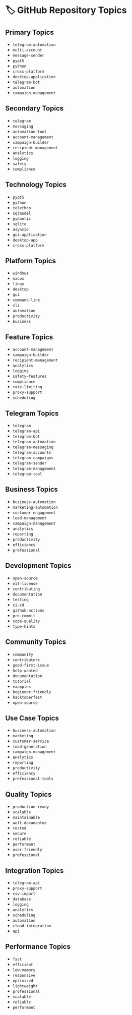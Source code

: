 # 🏷️ GitHub Repository Topics

## Primary Topics
- `telegram-automation`
- `multi-account`
- `message-sender`
- `pyqt5`
- `python`
- `cross-platform`
- `desktop-application`
- `telegram-bot`
- `automation`
- `campaign-management`

## Secondary Topics
- `telegram`
- `messaging`
- `automation-tool`
- `account-management`
- `campaign-builder`
- `recipient-management`
- `analytics`
- `logging`
- `safety`
- `compliance`

## Technology Topics
- `pyqt5`
- `python`
- `telethon`
- `sqlmodel`
- `pydantic`
- `sqlite`
- `asyncio`
- `gui-application`
- `desktop-app`
- `cross-platform`

## Platform Topics
- `windows`
- `macos`
- `linux`
- `desktop`
- `gui`
- `command-line`
- `cli`
- `automation`
- `productivity`
- `business`

## Feature Topics
- `account-management`
- `campaign-builder`
- `recipient-management`
- `analytics`
- `logging`
- `safety-features`
- `compliance`
- `rate-limiting`
- `proxy-support`
- `scheduling`

## Telegram Topics
- `telegram`
- `telegram-api`
- `telegram-bot`
- `telegram-automation`
- `telegram-messaging`
- `telegram-accounts`
- `telegram-campaigns`
- `telegram-sender`
- `telegram-management`
- `telegram-tool`

## Business Topics
- `business-automation`
- `marketing-automation`
- `customer-engagement`
- `lead-management`
- `campaign-management`
- `analytics`
- `reporting`
- `productivity`
- `efficiency`
- `professional`

## Development Topics
- `open-source`
- `mit-license`
- `contributing`
- `documentation`
- `testing`
- `ci-cd`
- `github-actions`
- `pre-commit`
- `code-quality`
- `type-hints`

## Community Topics
- `community`
- `contributors`
- `good-first-issue`
- `help-wanted`
- `documentation`
- `tutorial`
- `examples`
- `beginner-friendly`
- `hacktoberfest`
- `open-source`

## Use Case Topics
- `business-automation`
- `marketing`
- `customer-service`
- `lead-generation`
- `campaign-management`
- `analytics`
- `reporting`
- `productivity`
- `efficiency`
- `professional-tools`

## Quality Topics
- `production-ready`
- `scalable`
- `maintainable`
- `well-documented`
- `tested`
- `secure`
- `reliable`
- `performant`
- `user-friendly`
- `professional`

## Integration Topics
- `telegram-api`
- `proxy-support`
- `csv-import`
- `database`
- `logging`
- `analytics`
- `scheduling`
- `automation`
- `cloud-integration`
- `api`

## Performance Topics
- `fast`
- `efficient`
- `low-memory`
- `responsive`
- `optimized`
- `lightweight`
- `professional`
- `scalable`
- `reliable`
- `performant`